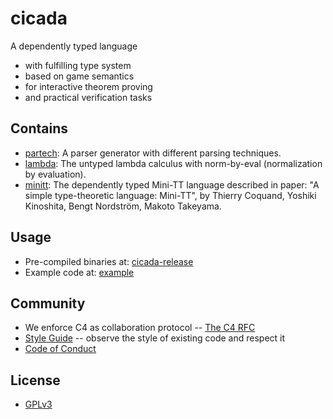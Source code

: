 # cicada

A dependently typed language
- with fulfilling type system
- based on game semantics
- for interactive theorem proving
- and practical verification tasks

## Contains

- [partech](https://github.com/xieyuheng/cicada/tree/master/src/main/scala/xieyuheng/partech):
  A parser generator with different parsing techniques.
- [lambda](https://github.com/xieyuheng/cicada/tree/master/src/main/scala/xieyuheng/lambda):
  The untyped lambda calculus with norm-by-eval (normalization by evaluation).
- [minitt](https://github.com/xieyuheng/cicada/tree/master/src/main/scala/xieyuheng/minitt):
  The dependently typed Mini-TT language
  described in paper: "A simple type-theoretic language: Mini-TT",
  by Thierry Coquand, Yoshiki Kinoshita, Bengt Nordström, Makoto Takeyama.

## Usage

- Pre-compiled binaries at: [cicada-release](https://github.com/xieyuheng/cicada-release)
- Example code at: [example](https://github.com/xieyuheng/cicada/tree/master/example)

## Community

- We enforce C4 as collaboration protocol -- [The C4 RFC](https://rfc.zeromq.org/spec:42/C4)
- [Style Guide](STYLE-GUIDE.md) -- observe the style of existing code and respect it
- [Code of Conduct](CODE-OF-CONDUCT.md)

## License

- [GPLv3](LICENSE)
